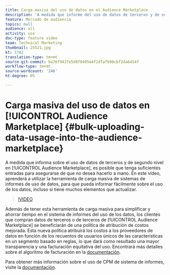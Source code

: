 ```yaml
---
title: Carga masiva del uso de datos en el Audience Marketplace
description: 'A medida que informe del uso de datos de terceros y de segundo nivel en el Audience Marketplace, es posible que tenga suficientes entradas para asegurarse de que no desea hacerlo a mano. En este vídeo, aprenderá a utilizar la herramienta de carga masiva de sistemas de informes de uso de datos, para que pueda informar fácilmente sobre el uso de los datos, incluso si tiene muchos elementos que actualizar. '
feature: Mercado de audiencia
topics: null
audience: all
activity: use
doc-type: feature video
team: Technical Marketing
thumbnail: 25521.jpg
kt: 1782
translation-type: tm+mt
source-git-commit: ba76f9437e5d8f0495e4f2dfafb90cbf2da6454f
workflow-type: tm+mt
source-wordcount: '246'
ht-degree: 0%

---
```



# Carga masiva del uso de datos en [!UICONTROL Audience Marketplace] {#bulk-uploading-data-usage-into-the-audience-marketplace}

A medida que informa sobre el uso de datos de terceros y de segundo nivel en [!UICONTROL Audience Marketplace], es posible que tenga suficientes entradas para asegurarse de que no desea hacerlo a mano. En este vídeo, aprenderá a utilizar la herramienta de carga masiva de sistemas de informes de uso de datos, para que pueda informar fácilmente sobre el uso de los datos, incluso si tiene muchos elementos que actualizar.

>[!VIDEO](https://video.tv.adobe.com/v/25521/?quality=12)

Además de tener esta herramienta de carga masiva para simplificar y ahorrar tiempo en el sistema de informes del uso de los datos, los clientes que compran datos de terceros o de terceros de [!UICONTROL Audience Marketplace] se beneficiarán de una política de atribución de costos mejorada. Esta nueva política atribuirá los costos a los proveedores de datos en función de los recuentos de usuarios únicos de las características en un segmento basado en reglas, lo que dará como resultado una mayor transparencia y una facturación equitativa del uso.
Encontrará más detalles sobre el algoritmo de facturación en la [documentación](https://experiencecloud.adobe.com/resources/help/en_US/aam/marketplace_cpm_billing.html).

Para obtener más información sobre el uso de CPM de sistema de informes, visite la [documentación](https://experiencecloud.adobe.com/resources/help/en_US/aam/t_marketplace_report_cpm_usage.html).